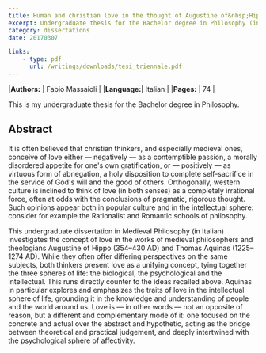 ```yaml
---
title: Human and christian love in the thought of Augustine of&nbsp;Hippo and Thomas Aquinas
excerpt: Undergraduate thesis for the Bachelor degree in Philosophy (in Italian)
category: dissertations
date: 20170307

links:
    - type: pdf
      url: /writings/downloads/tesi_triennale.pdf
---
```


|**Authors:** | Fabio Massaioli |
|**Language:**| Italian         |
|**Pages:**   | 74              |

This is my undergraduate thesis for the Bachelor degree in Philosophy.

## Abstract

It is often believed that christian thinkers, and especially medieval ones,
conceive of love either — negatively — as a contemptible passion, a morally
disordered appetite for one's own gratification, or — positively — as virtuous
form of abnegation, a holy disposition to complete self-sacrifice in the
service of God's will and the good of others. Orthogonally, western culture
is inclined to think of love (in both senses) as a completely irrational
force, often at odds with the conclusions of pragmatic, rigorous thought.
Such opinions appear both in popular culture and in the intellectual sphere:
consider for example the Rationalist and Romantic schools of philosophy.

This undergraduate dissertation in Medieval Philosophy (in Italian)
investigates the concept of love in the works of medieval philosophers
and theologians Augustine of&nbsp;Hippo (354–430 AD) and Thomas Aquinas
(1225–1274 AD). While they often offer differing perspectives on the same
subjects, both thinkers present love as a unifying concept, tying together
the three spheres of life: the biological, the psychological and the
intellectual. This runs directly counter to the ideas recalled above.
Aquinas in particular explores and emphasizes the traits of love in the
intellectual sphere of life, grounding it in the knowledge and understanding
of people and the world around us. Love is — in other words — not an opposite
of reason, but a different and complementary mode of it: one focused on the
concrete and actual over the abstract and hypothetic, acting as the bridge
between theoretical and practical judgement, and deeply intertwined with
the psychological sphere of affectivity.

